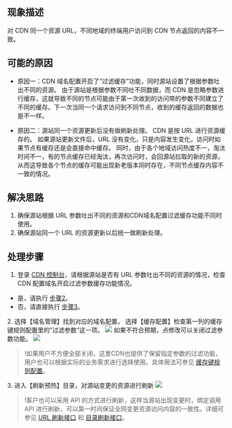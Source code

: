 
## 现象描述
对 CDN 同一个资源 URL，不同地域的终端用户访问到 CDN 节点返回的内容不一致。

## 可能的原因
- 原因一：CDN 域名配置开启了“过滤缓存”功能，同时源站设置了根据参数吐出不同的资源。
由于源站是根据参数不同吐不同数据，而 CDN 是忽略参数进行缓存，这就导致不同的节点可能由于第一次收到的访问带的参数不同建立了不同的缓存。下一次当同一个请求访问到不同节点，收到的缓存返回的数据也是不一样。

- 原因二：源站同一个资源更新后没有做刷新处理。
CDN 是按 URL 进行资源缓存的。 如果源站更新文件后，URL 没有变化，只是内容发生变化，访问时如果节点有缓存还是会直接命中缓存。 同时，由于各个地域访问热度不一，淘汰时间不一，有的节点缓存已经淘汰，再次访问时，会回源站拉取的新的资源，从而这导致各个节点的缓存可能出现新老版本同时存在，不同节点缓存内容不一致的情况。 

## 解决思路
1. 确保源站根据 URL 参数吐出不同的资源和CDN域名配置过滤缓存功能不同时使用。
2. 确保源站同一个 URL 的资源更新以后统一做刷新处理。
   
## 处理步骤
1. 登录 [CDN 控制台](https://console.cloud.tencent.com/cdn)，请根据源站是否有 URL 参数吐出不同的资源的情况，检查 CDN 配置域名开启过滤参数缓存功能情况。
- 是，请执行 [步骤2](#step2)。
- 否，请直接执行 [步骤3](#step3)。

[](id:step2)
2.  选择【域名管理】找到对应的域名配置， 选择【缓存配置】检查第一列的缓存键规则配置里的”过滤参数“这一项。
![](https://main.qcloudimg.com/raw/7d21ae4cc3049bb806cfb1bb3cb39501.png)
如果不符合预期，点修改可以关闭过滤参数功能。
![](https://main.qcloudimg.com/raw/1773e7e1cebb49845dc55b314fa44e51.png)
>!如果用户不方便全部关闭，这里CDN也提供了保留指定参数的过滤功能， 用户也可以根据实际的业务需求进行选择使用。具体用法可参见 [缓存键规则配置](https://cloud.tencent.com/document/product/228/47671)。

[](id:step3)
3. 进入【刷新预热】目录，对源站变更的资源进行刷新
![](https://main.qcloudimg.com/raw/f7cc3ca0fa0a14eed820f3e1cd38f9c6.png)
>!客户也可以采用 API 的方式进行刷新，这样当源站出现变更时，绑定调用 API 进行刷新，可以第一时间保证全网变更资源访问内容的一致性。详细可参见 [URL 刷新接口](https://cloud.tencent.com/document/product/228/37870) 和 [目录刷新接口](https://cloud.tencent.com/document/product/228/37871)。
